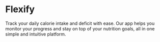# Flexify
Track your daily calorie intake and deficit with ease. Our app helps you monitor your progress and stay on top of your nutrition goals, all in one simple and intuitive platform.
